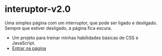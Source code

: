 # interuptor-v2.0
 Uma simples página com um interruptor, que pode ser ligado e desligado. Sempre que estiver desligado, a página fica escura. 
 - Um projeto para treinar minhas habilidades básicas de CSS e JavaScript.
 - <a target="_blank" href="https://filipemartins-dev.github.io/interuptor-v2.0/">Entrar na página</a> 

 <img href="./print.png">
